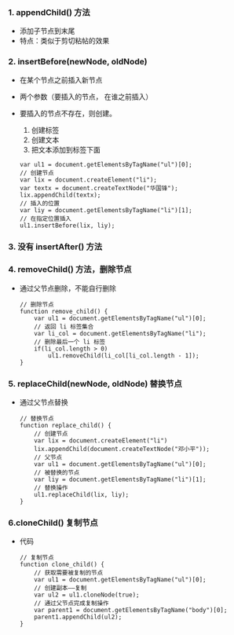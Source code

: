### 1. appendChild() 方法
* 添加子节点到末尾
* 特点：类似于剪切粘帖的效果
### 2. insertBefore(newNode, oldNode)
- 在某个节点之前插入新节点
- 两个参数（要插入的节点， 在谁之前插入）
- 要插入的节点不存在，则创建。
  
  1. 创建标签
  2. 创建文本
  3. 把文本添加到标签下面
    ```
    var ul1 = document.getElementsByTagName("ul")[0];
    // 创建节点
    var lix = document.createElement("li");
    var textx = document.createTextNode("华国锋"); 
    lix.appendChild(textx);
    // 插入的位置
    var liy = document.getElementsByTagName("li")[1];
    // 在指定位置插入
    ul1.insertBefore(lix, liy);
    ```
### 3. 没有 insertAfter() 方法
### 4. removeChild() 方法，删除节点
* 通过父节点删除，不能自行删除
    ```
    // 删除节点
    function remove_child() {
        var ul1 = document.getElementsByTagName("ul")[0];
        // 返回 li 标签集合
        var li_col = document.getElementsByTagName("li");
        // 删除最后一个 li 标签
        if(li_col.length > 0)
            ul1.removeChild(li_col[li_col.length - 1]);
    } 
    ```
### 5. replaceChild(newNode, oldNode) 替换节点
* 通过父节点替换
    ```
    // 替换节点
    function replace_child() {
        // 创建节点
        var lix = document.createElement("li")
        lix.appendChild(document.createTextNode("邓小平"));
        // 父节点
        var ul1 = document.getElementsByTagName("ul")[0];
        // 被替换的节点
        var liy = document.getElementsByTagName("li")[1];
        // 替换操作
        ul1.replaceChild(lix, liy);
    }
    ```
### 6.cloneChild() 复制节点
* 代码
    
    ```
    // 复制节点
    function clone_child() {
        // 获取需要被复制的节点
        var ul1 = document.getElementsByTagName("ul")[0];
        // 创建副本——复制
        var ul2 = ul1.cloneNode(true);
        // 通过父节点完成复制操作
        var parent1 = document.getElementsByTagName("body")[0];
        parent1.appendChild(ul2);
    }
    ```